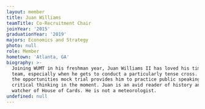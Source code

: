 ```yaml
---
layout: member
title: Juan Williams
teamTitle: Co-Recruitment Chair
joinYear: '2015'
graduationYear: '2019'
majors: Economics and Strategy
photo: null
role: Member
hometown: 'Atlanta, GA'
biography: >-
  Joining WUMT in his freshman year, Juan Williams II has loved his time on the
  team, especially when he gets to conduct a particularly tense cross. He loves
  the opportunities mock trial provides him to practice public speaking and
  critical thinking in the moment. Juan is an avid reader of history and an avid
  watcher of House of Cards. He is not a meteorologist.
undefined: null
---
```




